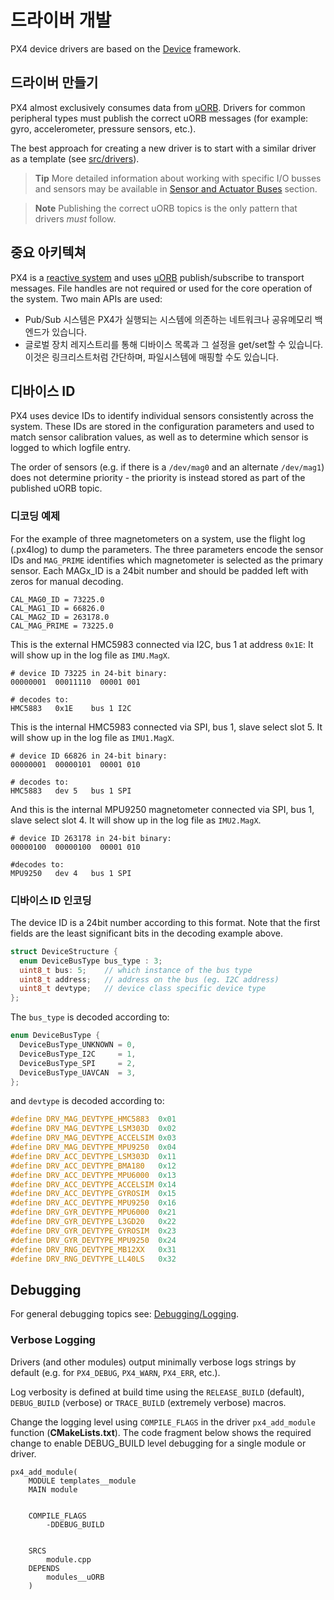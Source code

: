 # 드라이버 개발

PX4 device drivers are based on the [Device](https://github.com/PX4/Firmware/tree/master/src/lib/drivers/device) framework.

## 드라이버 만들기

PX4 almost exclusively consumes data from [uORB](../middleware/uorb.md). Drivers for common peripheral types must publish the correct uORB messages (for example: gyro, accelerometer, pressure sensors, etc.).

The best approach for creating a new driver is to start with a similar driver as a template (see [src/drivers](https://github.com/PX4/Firmware/tree/master/src/drivers)).

> **Tip** More detailed information about working with specific I/O busses and sensors may be available in [Sensor and Actuator Buses](../sensor_bus/README.md) section.

<span></span>

> **Note** Publishing the correct uORB topics is the only pattern that drivers *must* follow.

## 중요 아키텍쳐

PX4 is a [reactive system](../concept/architecture.md) and uses [uORB](../middleware/uorb.md) publish/subscribe to transport messages. File handles are not required or used for the core operation of the system. Two main APIs are used:

* Pub/Sub 시스템은 PX4가 실행되는 시스템에 의존하는 네트워크나 공유메모리 백엔드가 있습니다.
* 글로벌 장치 레지스트리를 통해 디바이스 목록과 그 설정을 get/set할 수 있습니다. 이것은 링크리스트처럼 간단하며, 파일시스템에 매핑할 수도 있습니다.

## 디바이스 ID

PX4 uses device IDs to identify individual sensors consistently across the system. These IDs are stored in the configuration parameters and used to match sensor calibration values, as well as to determine which sensor is logged to which logfile entry.

The order of sensors (e.g. if there is a `/dev/mag0` and an alternate `/dev/mag1`) does not determine priority - the priority is instead stored as part of the published uORB topic.

### 디코딩 예제

For the example of three magnetometers on a system, use the flight log (.px4log) to dump the parameters. The three parameters encode the sensor IDs and `MAG_PRIME` identifies which magnetometer is selected as the primary sensor. Each MAGx_ID is a 24bit number and should be padded left with zeros for manual decoding.

    CAL_MAG0_ID = 73225.0
    CAL_MAG1_ID = 66826.0
    CAL_MAG2_ID = 263178.0
    CAL_MAG_PRIME = 73225.0
    

This is the external HMC5983 connected via I2C, bus 1 at address `0x1E`: It will show up in the log file as `IMU.MagX`.

    # device ID 73225 in 24-bit binary:
    00000001  00011110  00001 001
    
    # decodes to:
    HMC5883   0x1E    bus 1 I2C
    

This is the internal HMC5983 connected via SPI, bus 1, slave select slot 5. It will show up in the log file as `IMU1.MagX`.

    # device ID 66826 in 24-bit binary:
    00000001  00000101  00001 010
    
    # decodes to:
    HMC5883   dev 5   bus 1 SPI
    

And this is the internal MPU9250 magnetometer connected via SPI, bus 1, slave select slot 4. It will show up in the log file as `IMU2.MagX`.

    # device ID 263178 in 24-bit binary:
    00000100  00000100  00001 010
    
    #decodes to:
    MPU9250   dev 4   bus 1 SPI
    

### 디바이스 ID 인코딩

The device ID is a 24bit number according to this format. Note that the first fields are the least significant bits in the decoding example above.

```C
struct DeviceStructure {
  enum DeviceBusType bus_type : 3;
  uint8_t bus: 5;    // which instance of the bus type
  uint8_t address;   // address on the bus (eg. I2C address)
  uint8_t devtype;   // device class specific device type
};
```

The `bus_type` is decoded according to:

```C
enum DeviceBusType {
  DeviceBusType_UNKNOWN = 0,
  DeviceBusType_I2C     = 1,
  DeviceBusType_SPI     = 2,
  DeviceBusType_UAVCAN  = 3,
};
```

and `devtype` is decoded according to:

```C
#define DRV_MAG_DEVTYPE_HMC5883  0x01
#define DRV_MAG_DEVTYPE_LSM303D  0x02
#define DRV_MAG_DEVTYPE_ACCELSIM 0x03
#define DRV_MAG_DEVTYPE_MPU9250  0x04
#define DRV_ACC_DEVTYPE_LSM303D  0x11
#define DRV_ACC_DEVTYPE_BMA180   0x12
#define DRV_ACC_DEVTYPE_MPU6000  0x13
#define DRV_ACC_DEVTYPE_ACCELSIM 0x14
#define DRV_ACC_DEVTYPE_GYROSIM  0x15
#define DRV_ACC_DEVTYPE_MPU9250  0x16
#define DRV_GYR_DEVTYPE_MPU6000  0x21
#define DRV_GYR_DEVTYPE_L3GD20   0x22
#define DRV_GYR_DEVTYPE_GYROSIM  0x23
#define DRV_GYR_DEVTYPE_MPU9250  0x24
#define DRV_RNG_DEVTYPE_MB12XX   0x31
#define DRV_RNG_DEVTYPE_LL40LS   0x32
```

## Debugging

For general debugging topics see: [Debugging/Logging](../debug/README.md).

### Verbose Logging

Drivers (and other modules) output minimally verbose logs strings by default (e.g. for `PX4_DEBUG`, `PX4_WARN`, `PX4_ERR`, etc.).

Log verbosity is defined at build time using the `RELEASE_BUILD` (default), `DEBUG_BUILD` (verbose) or `TRACE_BUILD` (extremely verbose) macros.

Change the logging level using `COMPILE_FLAGS` in the driver `px4_add_module` function (**CMakeLists.txt**). The code fragment below shows the required change to enable DEBUG_BUILD level debugging for a single module or driver.

    px4_add_module(
        MODULE templates__module
        MAIN module
    

        COMPILE_FLAGS
            -DDEBUG_BUILD
    

        SRCS
            module.cpp
        DEPENDS
            modules__uORB
        )